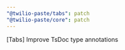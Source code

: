 ```yaml
---
"@twilio-paste/tabs": patch
"@twilio-paste/core": patch
---
```


[Tabs] Improve TsDoc type annotations

